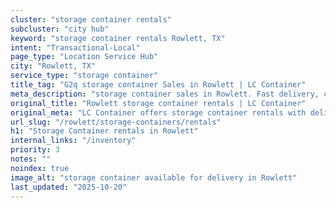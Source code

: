 ```yaml
---
cluster: "storage container rentals"
subcluster: "city hub"
keyword: "storage container rentals Rowlett, TX"
intent: "Transactional-Local"
page_type: "Location Service Hub"
city: "Rowlett, TX"
service_type: "storage container"
title_tag: "G2q storage container Sales in Rowlett | LC Container"
meta_description: "storage container sales in Rowlett. Fast delivery, competitive pricing. Serving storage containers area. Quote ID: 8KN. Call (214) 524-4168 for your free quote today."
original_title: "Rowlett storage container rentals | LC Container"
original_meta: "LC Container offers storage container rentals with delivery in Rowlett, TX. Local. Fast quotes. Since 2003."
url_slug: "/rowlett/storage-containers/rentals"
h1: "Storage Container rentals in Rowlett"
internal_links: "/inventory"
priority: 3
notes: ""
noindex: true
image_alt: "storage container available for delivery in Rowlett"
last_updated: "2025-10-20"
---
```


<!-- TODO: Add unique city/inventory copy, images, and internal links here. -->
